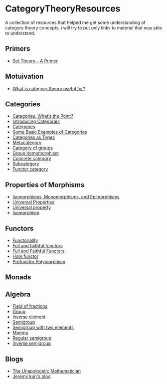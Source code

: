 # CategoryTheoryResources

A collection of resources that helped me get some understanding of category theory concepts, 
i will try to put only links to material that was able to understand.

## Primers 
* [Set Theory – A Primer](https://jeremykun.com/2011/07/09/set-theory-a-primer/)

## Motuivation 
* [What is category theory useful for?](http://math.stackexchange.com/questions/312605/what-is-category-theory-useful-for)

## Categories
* [Categories, What’s the Point?](https://jeremykun.com/2013/04/16/categories-whats-the-point/)
* [Introducing Categories](https://jeremykun.com/2013/04/24/introducing-categories/)
* [Categories](https://unapologetic.wordpress.com/2007/05/22/categories/)
* [Some Basic Examples of Categories](http://scienceblogs.com/goodmath/2006/06/09/some-basic-examples-of-categor/)
* [Categories as Types](https://jeremykun.com/2013/05/04/categories-as-types/)
* [Metacategory](https://ncatlab.org/nlab/show/metacategory)
* [Category of groups](https://en.wikipedia.org/wiki/Category_of_groups)
* [Group homomorphism](https://en.wikipedia.org/wiki/Group_homomorphism)
* [Concrete category](https://en.wikipedia.org/wiki/Concrete_category)
* [Subcategory](https://en.wikipedia.org/wiki/Subcategory)
* [Functor category](https://en.wikipedia.org/wiki/Functor_category)

## Properties of Morphisms
* [Isomorphisms, Monomorphisms, and Epimorphisms](https://jeremykun.com/2013/05/15/properties-of-morphisms/)
* [Universal Properties](https://jeremykun.com/2013/05/24/universal-properties/)
* [Universal property](https://en.wikipedia.org/wiki/Universal_property)
* [Isomorphism](https://en.wikipedia.org/wiki/Isomorphism)

## Functors
* [Functoriality](https://jeremykun.com/2013/07/14/functoriality/)
* [Full and faithful functors](https://en.wikipedia.org/wiki/Full_and_faithful_functors)
* [Full and Faithful Functors](https://unapologetic.wordpress.com/2007/06/05/full-and-faithful-functors/)
* [Hom functor](https://en.wikipedia.org/wiki/Hom_functor)
* [Profunctor Polymorphism](https://bartoszmilewski.com/2016/08/16/profunctor-polymorphism/)

## Monads

## Algebra
* [Field of fractions](https://en.wikipedia.org/wiki/Field_of_fractions)
* [Group](https://en.wikipedia.org/wiki/Group_(mathematics))
* [Inverse element](https://en.wikipedia.org/wiki/Inverse_element)
* [Semigroup](https://en.wikipedia.org/wiki/Semigroup)
* [Semigroup with two elements](https://en.wikipedia.org/wiki/Semigroup_with_two_elements)
* [Magma](https://en.wikipedia.org/wiki/Magma_(algebra))
* [Regular semigroup](https://en.wikipedia.org/wiki/Regular_semigroup)
* [Inverse semigroup](https://en.wikipedia.org/wiki/Inverse_semigroup)

## Blogs
* [The Unapologetic Mathematician](https://unapologetic.wordpress.com/)
* [Jeremy kun's blog](https://jeremykun.com/)
